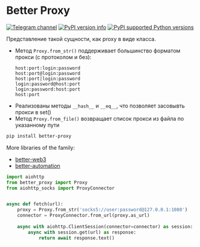 # Better Proxy
[![Telegram channel](https://img.shields.io/endpoint?url=https://runkit.io/damiankrawczyk/telegram-badge/branches/master?url=https://t.me/cum_insider)](https://t.me/cum_insider)
[![PyPI version info](https://img.shields.io/pypi/v/better-proxy.svg)](https://pypi.python.org/pypi/better-proxy)
[![PyPI supported Python versions](https://img.shields.io/pypi/pyversions/better-proxy.svg)](https://pypi.python.org/pypi/better-proxy)


Представление такой сущности, как proxy в виде класса.
- Метод `Proxy.from_str()` поддерживает большинство форматом прокси (с протоколом и без):
    ```
    host:port:login:password
    host:port@login:password
    host:port|login:password
    login:password@host:port
    login:password:host:port
    host:port
    ```
- Реализованы методы `__hash__` и `__eq__`, что позволяет засовывть прокси в set()
- Метод `Proxy.from_file()` возвращает список прокси из файла по указанному пути


```bash
pip install better-proxy
```

More libraries of the family:
- [better-web3](https://github.com/alenkimov/better_web3)
- [better-automation](https://github.com/alenkimov/better_automation)

```python
import aiohttp
from better_proxy import Proxy
from aiohttp_socks import ProxyConnector


async def fetch(url):
    proxy = Proxy.from_str('socks5://user:password@127.0.0.1:1080')
    connector = ProxyConnector.from_url(proxy.as_url)
    
    async with aiohttp.ClientSession(connector=connector) as session:
        async with session.get(url) as response:
            return await response.text()
```
